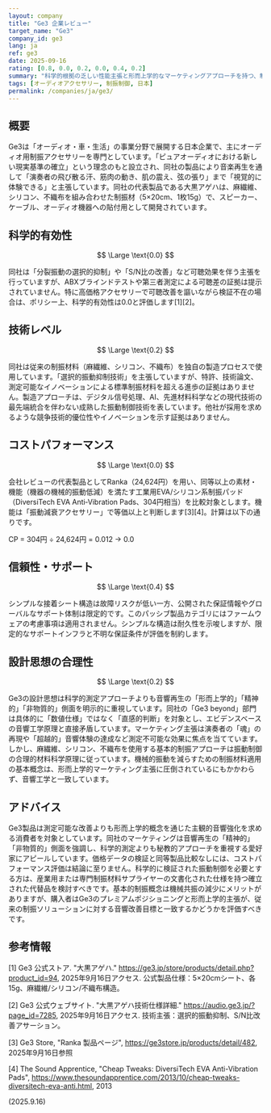 ```yaml
---
layout: company
title: "Ge3 企業レビュー"
target_name: "Ge3"
company_id: ge3
lang: ja
ref: ge3
date: 2025-09-16
rating: [0.8, 0.0, 0.2, 0.0, 0.4, 0.2]
summary: "科学的根拠の乏しい性能主張と形而上学的なマーケティングアプローチを持つ、制振材を専門とする日本のオーディオアクセサリー企業"
tags: [オーディオアクセサリー, 制振制御, 日本]
permalink: /companies/ja/ge3/
---
```


## 概要

Ge3は「オーディオ・車・生活」の事業分野で展開する日本企業で、主にオーディオ用制振アクセサリーを専門としています。「ピュアオーディオにおける新しい現実基準の確立」という理念のもと設立され、同社の製品により音楽再生を通して「演奏者の飛び散る汗、筋肉の動き、肌の震え、弦の張り」まで「視覚的に体験できる」と主張しています。同社の代表製品である大黒アゲハは、麻繊維、シリコン、不織布を組み合わせた制振材（5×20cm、1枚15g）で、スピーカー、ケーブル、オーディオ機器への貼付用として開発されています。

## 科学的有効性

$$ \Large \text{0.0} $$

同社は「分裂振動の選択的抑制」や「S/N比の改善」など可聴効果を伴う主張を行っていますが、ABXブラインドテストや第三者測定による可聴差の証拠は提示されていません。特に高価格アクセサリーで可聴改善を謳いながら検証不在の場合は、ポリシー上、科学的有効性は0.0と評価します[1][2]。

## 技術レベル

$$ \Large \text{0.2} $$

同社は従来の制振材料（麻繊維、シリコン、不織布）を独自の製造プロセスで使用しています。「選択的振動抑制技術」を主張していますが、特許、技術論文、測定可能なイノベーションによる標準制振材料を超える進歩の証拠はありません。製造アプローチは、デジタル信号処理、AI、先進材料科学などの現代技術の最先端統合を伴わない成熟した振動制御技術を表しています。他社が採用を求めるような競争技術的優位性やイノベーションを示す証拠はありません。

## コストパフォーマンス

$$ \Large \text{0.0} $$

会社レビューの代表製品としてRanka（24,624円）を用い、同等以上の素材・機能（機器の機械的振動低減）を満たす工業用EVA/シリコン系制振パッド（DiversiTech EVA Anti‑Vibration Pads、304円相当）を比較対象とします。機能は「振動減衰アクセサリー」で等価以上と判断します[3][4]。計算は以下の通りです。

CP = 304円 ÷ 24,624円 = 0.012 → 0.0

## 信頼性・サポート

$$ \Large \text{0.4} $$

シンプルな接着シート構造は故障リスクが低い一方、公開された保証情報やグローバルなサポート体制は限定的です。このパッシブ製品カテゴリにはファームウェアの考慮事項は適用されません。シンプルな構造は耐久性を示唆しますが、限定的なサポートインフラと不明な保証条件が評価を制約します。

## 設計思想の合理性

$$ \Large \text{0.2} $$

Ge3の設計思想は科学的測定アプローチよりも音響再生の「形而上学的」「精神的」「非物質的」側面を明示的に重視しています。同社の「Ge3 beyond」部門は具体的に「数値仕様」ではなく「直感的判断」を対象とし、エビデンスベースの音響工学原理と直接矛盾しています。マーケティング主張は演奏者の「魂」の再現や「超越的」音響体験の達成など測定不可能な効果に焦点を当てています。しかし、麻繊維、シリコン、不織布を使用する基本的制振アプローチは振動制御の合理的材料科学原理に従っています。機械的振動を減らすための制振材料適用の基本概念は、形而上学的マーケティング主張に圧倒されているにもかかわらず、音響工学と一致しています。

## アドバイス

Ge3製品は測定可能な改善よりも形而上学的概念を通じた主観的音響強化を求める消費者を対象としています。同社のマーケティングは音響再生の「精神的」「非物質的」側面を強調し、科学的測定よりも秘教的アプローチを重視する愛好家にアピールしています。価格データの検証と同等製品比較なしには、コストパフォーマンス評価は結論に至りません。科学的に検証された振動制御を必要とする方は、産業用または専門制振材料サプライヤーの文書化された仕様を持つ確立された代替品を検討すべきです。基本的制振概念は機械共振の減少にメリットがありますが、購入者はGe3のプレミアムポジショニングと形而上学的主張が、従来の制振ソリューションに対する音響改善目標と一致するかどうかを評価すべきです。

## 参考情報

[1] Ge3 公式ストア. "大黒アゲハ." https://ge3.jp/store/products/detail.php?product_id=94, 2025年9月16日アクセス. 公式製品仕様：5×20cmシート、各15g、麻繊維/シリコン/不織布構造。

[2] Ge3 公式ウェブサイト. "大黒アゲハ技術仕様詳細." https://audio.ge3.jp/?page_id=7285, 2025年9月16日アクセス. 技術主張：選択的振動抑制、S/N比改善アサーション。

[3] Ge3 Store, "Ranka 製品ページ", https://ge3store.jp/products/detail/482, 2025年9月16日参照

[4] The Sound Apprentice, "Cheap Tweaks: DiversiTech EVA Anti-Vibration Pads", https://www.thesoundapprentice.com/2013/10/cheap-tweaks-diversitech-eva-anti.html, 2013


(2025.9.16)